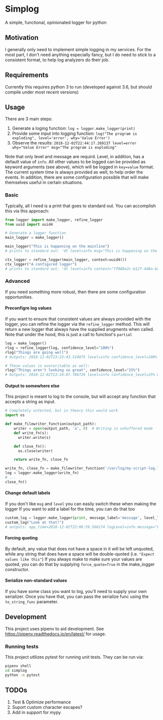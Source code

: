 # Simplog

A simple, functional, opinionated logger for python

## Motivation

I generally only need to implement simple logging in my services. For the most part, I don't need anything especially fancy,
but I do need to stick to a consistent format, to help log analyzers do their job.

## Requirements

Currently this requires python 3 to run (developed against 3.6, but should compile under most recent versions)

## Usage

There are 3 main steps:

1. Generate a loging function:
   `log = logger.make_logger(print)`
2. Provide some input into logging function:
   `log("The program is exploding", level='error', why='Value Error')`
3. Observe the results:
    `2018-12-02T22:44:17.269137 level=error why="Value Error" msg="The program is exploding"`

Note that only level and message are requird. Level, in addition, has a default value of `info`. All other values
to be logged can be provided as keyword arguments (see above), which will be logged in `key=value` format. The current
system time is always provided as well, to help order the events.
In addition, there are some configuration possible that will make themselves useful in certain situations.

### Basic

Typically, all I need is a print that goes to standard out. You can accomplish this via this approach:

```python
from logger import make_logger, refine_logger
from uuid import uuid4

# Generate a logger function
main_logger = make_logger()

main_logger("This is happening on the mainline")
# prints to standard out: 'dt level=info msg="This is happening on the mainline"'

ctx_logger = refine_logger(main_logger, context=uuid4())
ctx_logger("A configured logger")
# prints to standard out: 'dt level=info context="ff088e2c-b127-4d8a-ba1d-347de59d302e" msg="A configured logger"'
```

### Advanced

If you need something more robust, then there are some configuration opportunities.

#### Preconfigre log values

If you want to ensure that consistent values are always provided with the logger, you can refine the logger via the
`refine_logger` method. This will return a new logger that always have the supplied arugments when called. Note that
under the hood, this is just a call to functool's `partial`

```python
log = make_logger()
rlog = refine_logger(log, confidence_level="100%")
rlog("Things are going well")
# Outputs: 2018-12-02T23:23:43.524875 level=info confidence_level=100% msg="Things are going well"

# These values is overwritable as well:
rlog("Things aren't looking so great", confidence_level="25%")
# Outputs: 2018-12-02T23:24:07.786726 level=info confidence_level=25% msg="Things aren't looking so great"
```

#### Output to somewhere else

This project is meant to log to the console, but will accept any function that accepts a string as input.

```python
# Completely untested, but in theory this would work
import os

def make_filewriter_function(output_path):
    writer = open(output_path, 'a', 0)  # Writing in unhuffered mode
    def write_fn(s):
      writer.write(s)

    def close_fn():
      os.close(writer)

    return write_fn, close_fn

write_fn, close_fn = make_filewriter_function('/var/log/my-script-log.log')
log = logger.make_logger(write_fn)
# ...
close_fn()
```

#### Change default labels

If you don't like `msg` and `level` you can easily switch these when making the logger
If you want to add a label for the time, you can do that too

```python
custom_log = logger.make_logger(print, message_label='message', level_label='logLevel', time_label='app_time')
custom_log("Look at that!")
# outputs: app_time=2018-12-02T23:06:59.566174 logLevel=info message="Look at that!"
```

#### Forcing quoting

By default, any value that does not have a space in it will be left unquoted, while any string that does have a space will be double-quoted
(i.e. `"Expect values like this"`)
If you always make to make sure your values are quoted, you can do that by supplying `force_quote=True` in the make_logger constructor.

#### Serialize non-standard values

If you have some class you want to log, you'll need to supply your own serializer. Once you have that, you can pass the serialize func
using the `to_string_func` parameter.

## Development

This project uses pipenv to aid development. See https://pipenv.readthedocs.io/en/latest/ for usage.

### Running tests

This project utilizes pytest for running unit tests. They can be run via:

```sh
pipenv shell
cd simplog
python -m pytest
```

## TODOs

1. Test & Optimize performance
2. Suport custom character escapes?
3. Add in support for mypy